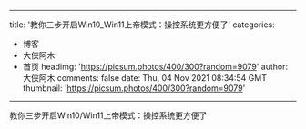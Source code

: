 
---
title: '教你三步开启Win10_Win11上帝模式：操控系统更方便了'
categories: 
 - 博客
 - 大侠阿木
 - 首页
headimg: 'https://picsum.photos/400/300?random=9079'
author: 大侠阿木
comments: false
date: Thu, 04 Nov 2021 08:34:54 GMT
thumbnail: 'https://picsum.photos/400/300?random=9079'
---

<div>   
教你三步开启Win10/Win11上帝模式：操控系统更方便了  
</div>
            